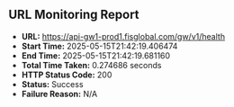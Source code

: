 ## URL Monitoring Report

- **URL:** https://api-gw1-prod1.fisglobal.com/gw/v1/health
- **Start Time:** 2025-05-15T21:42:19.406474
- **End Time:** 2025-05-15T21:42:19.681160
- **Total Time Taken:** 0.274686 seconds
- **HTTP Status Code:** 200
- **Status:** Success
- **Failure Reason:** N/A
